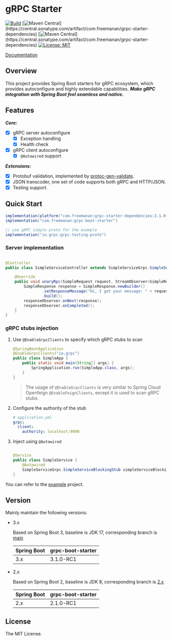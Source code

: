 # gRPC Starter

[![Build](https://img.shields.io/github/actions/workflow/status/DanielLiu1123/grpc-starter/build.yml?branch=main)](https://github.com/DanielLiu1123/grpc-starter/actions)
[![Maven Central](https://img.shields.io/maven-central/v/com.freemanan/grpc-starter-dependencies?versionPrefix=3.)](https://central.sonatype.com/artifact/com.freemanan/grpc-starter-dependencies)
[![Maven Central](https://img.shields.io/maven-central/v/com.freemanan/grpc-starter-dependencies?versionPrefix=2.)](https://central.sonatype.com/artifact/com.freemanan/grpc-starter-dependencies)
[![License: MIT](https://img.shields.io/badge/License-MIT-yellow.svg)](https://opensource.org/licenses/MIT)

[Documentation](https://danielliu1123.github.io/grpc-starter)

## Overview

This project provides Spring Boot starters for gRPC ecosystem, which provides autoconfigure and highly extendable
capabilities. _**Make gRPC integration with Spring Boot feel seamless and native.**_

## Features

***Core:***

- [x] gRPC server autoconfigure
    - [x] Exception handling
    - [x] Health check
- [x] gRPC client autoconfigure
    - [x] `@Autowired` support

***Extensions:***

- [x] Protobuf validation, implemented by [protoc-gen-validate](https://github.com/bufbuild/protoc-gen-validate).
- [x] JSON transcoder, one set of code supports both gRPC and HTTP/JSON.
- [x] Testing support.

## Quick Start

```groovy
implementation(platform("com.freemanan:grpc-starter-dependencies:3.1.0-RC1"))
implementation("com.freemanan:grpc-boot-starter")

// use gRPC simple proto for the example
implementation("io.grpc:grpc-testing-proto")
```

### Server implementation

```java

@Controller
public class SimpleServiceController extends SimpleServiceGrpc.SimpleServiceImplBase {

    @Override
    public void unaryRpc(SimpleRequest request, StreamObserver<SimpleResponse> responseObserver) {
        SimpleResponse response = SimpleResponse.newBuilder()
                .setResponseMessage("Hi, I got your message: " + request.getRequestMessage())
                .build();
        responseObserver.onNext(response);
        responseObserver.onCompleted();
    }
}
```

### gRPC stubs injection

1. Use `@EnableGrpcClients` to specify which gRPC stubs to scan

    ```java
    @SpringBootApplication
    @EnableGrpcClients("io.grpc")
    public class SimpleApp {
        public static void main(String[] args) {
            SpringApplication.run(SimpleApp.class, args);
        }
    }
    ```

   > The usage of `@EnableGrpcClients` is very similar to Spring Cloud Openfeign `@EnableFeignClients`, except it is
   used to scan gRPC stubs.

2. Configure the authority of the stub

    ```yaml
    # application.yml
    grpc:
      client:
        authority: localhost:9090
    ```

3. Inject using `@Autowired`

    ```java
    
    @Service
    public class SimpleService {
        @Autowired
        SimpleServiceGrpc.SimpleServiceBlockingStub simpleServiceBlockingStub;
    }
    ```

You can refer to the [example](examples/simple) project.

## Version

Mainly maintain the following versions:

- 3.x

  Based on Spring Boot 3, baseline is JDK 17, corresponding branch
  is [main](https://github.com/DanielLiu1123/grpc-starter/)

  | Spring Boot | grpc-boot-starter |
  |-------------|-------------------|
  | 3.x         | 3.1.0-RC1         |

- 2.x

  Based on Spring Boot 2, baseline is JDK 8, corresponding branch
  is [2.x](https://github.com/DanielLiu1123/grpc-starter/tree/2.x)

  | Spring Boot | grpc-boot-starter |
  |-------------|-------------------|
  | 2.x         | 2.1.0-RC1         |

## License

The MIT License.
